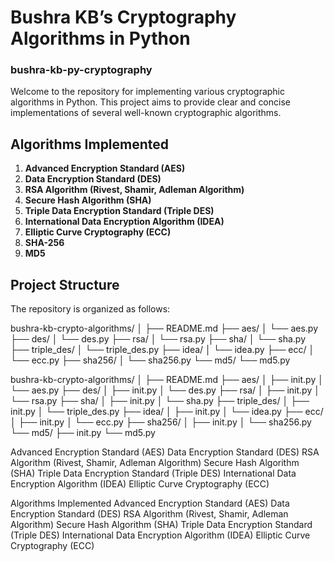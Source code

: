 # Bushra KB’s Cryptography Algorithms in Python
### bushra-kb-py-cryptography

Welcome to the repository for implementing various cryptographic algorithms in Python. This project aims to provide clear and concise implementations of several well-known cryptographic algorithms.

## Algorithms Implemented

1. **Advanced Encryption Standard (AES)**
2. **Data Encryption Standard (DES)**
3. **RSA Algorithm (Rivest, Shamir, Adleman Algorithm)**
4. **Secure Hash Algorithm (SHA)**
5. **Triple Data Encryption Standard (Triple DES)**
6. **International Data Encryption Algorithm (IDEA)**
7. **Elliptic Curve Cryptography (ECC)**
8. **SHA-256**
9. **MD5**

## Project Structure

The repository is organized as follows:

bushra-kb-crypto-algorithms/
│ 
├── README.md
├── aes/ 
│   └── aes.py
├── des/ 
│   └── des.py
├── rsa/
│   └── rsa.py
├── sha/
│   └── sha.py
├── triple_des/
│   └── triple_des.py
├── idea/
│   └── idea.py
├── ecc/
│   └── ecc.py
├── sha256/
│   └── sha256.py
└── md5/
    └── md5.py



bushra-kb-crypto-algorithms/ │ ├── README.md ├── aes/ │ ├── init.py │ └── aes.py ├── des/ │ ├── init.py │ └── des.py ├── rsa/ │ ├── init.py │ └── rsa.py ├── sha/ │ ├── init.py │ └── sha.py ├── triple_des/ │ ├── init.py │ └── triple_des.py ├── idea/ │ ├── init.py │ └── idea.py ├── ecc/ │ ├── init.py │ └── ecc.py ├── sha256/ │ ├── init.py │ └── sha256.py └── md5/ ├── init.py └── md5.py

Advanced Encryption Standard (AES)
Data Encryption Standard (DES)
RSA Algorithm (Rivest, Shamir, Adleman Algorithm)
Secure Hash Algorithm (SHA)
Triple Data Encryption Standard (Triple DES)
International Data Encryption Algorithm (IDEA)
Elliptic Curve Cryptography (ECC)

Algorithms Implemented
Advanced Encryption Standard (AES)
Data Encryption Standard (DES)
RSA Algorithm (Rivest, Shamir, Adleman Algorithm)
Secure Hash Algorithm (SHA)
Triple Data Encryption Standard (Triple DES)
International Data Encryption Algorithm (IDEA)
Elliptic Curve Cryptography (ECC)
